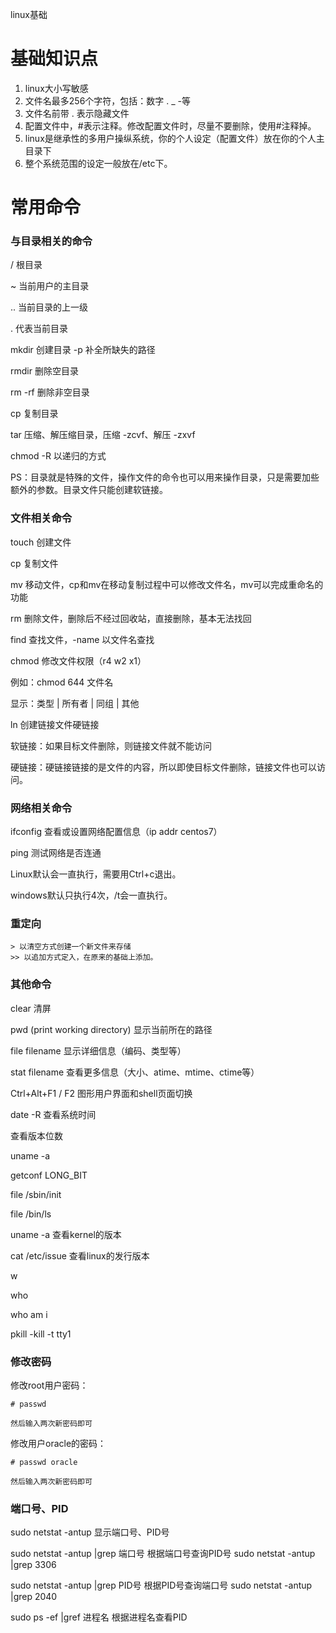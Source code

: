 linux基础

# 基础知识点
1. linux大小写敏感
2. 文件名最多256个字符，包括：数字 . _ -等
3. 文件名前带 . 表示隐藏文件
4. 配置文件中，#表示注释。修改配置文件时，尽量不要删除，使用#注释掉。
5. linux是继承性的多用户操纵系统，你的个人设定（配置文件）放在你的个人主目录下
6. 整个系统范围的设定一般放在/etc下。


# 常用命令

### 与目录相关的命令

/	根目录

~	当前用户的主目录

..	当前目录的上一级

.	代表当前目录

mkdir	创建目录 -p 补全所缺失的路径

rmdir	删除空目录

rm -rf	删除非空目录

cp	复制目录

tar	压缩、解压缩目录，压缩 -zcvf、解压 -zxvf

chmod -R	以递归的方式

PS：目录就是特殊的文件，操作文件的命令也可以用来操作目录，只是需要加些额外的参数。目录文件只能创建软链接。

### 文件相关命令
touch	创建文件

cp	复制文件

mv	移动文件，cp和mv在移动复制过程中可以修改文件名，mv可以完成重命名的功能

rm	删除文件，删除后不经过回收站，直接删除，基本无法找回

find	查找文件，-name 以文件名查找

chmod	修改文件权限（r4 w2 x1）

例如：chmod 644 文件名

显示：类型 | 所有者 | 同组 | 其他

ln 创建链接文件硬链接

软链接：如果目标文件删除，则链接文件就不能访问

硬链接：硬链接链接的是文件的内容，所以即使目标文件删除，链接文件也可以访问。

### 网络相关命令
ifconfig	查看或设置网络配置信息（ip addr centos7）

ping 测试网络是否连通

Linux默认会一直执行，需要用Ctrl+c退出。

windows默认只执行4次，/t会一直执行。

### 重定向
```
> 以清空方式创建一个新文件来存储
>> 以追加方式定入，在原来的基础上添加。
```

### 其他命令
clear	清屏

pwd	(print working directory)	显示当前所在的路径

file filename  显示详细信息（编码、类型等）

stat filename  查看更多信息（大小、atime、mtime、ctime等）

Ctrl+Alt+F1 / F2	图形用户界面和shell页面切换

date -R		查看系统时间

查看版本位数

uname -a

getconf LONG_BIT

file /sbin/init

file /bin/ls

uname -a	查看kernel的版本

cat /etc/issue		查看linux的发行版本

w

who

who am i

pkill -kill -t tty1

### 修改密码

修改root用户密码：
```
# passwd

然后输入两次新密码即可
```

修改用户oracle的密码：
```
# passwd oracle

然后输入两次新密码即可
```

### 端口号、PID
sudo netstat -antup			显示端口号、PID号

sudo netstat -antup |grep 端口号		根据端口号查询PID号 sudo netstat -antup |grep 3306

sudo netstat -antup |grep PID号		根据PID号查询端口号 sudo netstat -antup |grep 2040

sudo ps -ef |gref 进程名		根据进程名查看PID

